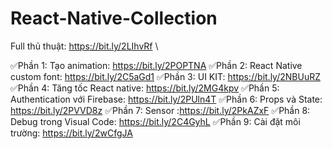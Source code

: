 # React-Native-Collection

Full thủ thuật: https://bit.ly/2LIhvRf \

✅Phần 1: Tạo animation: https://bit.ly/2POPTNA
✅Phần 2: React Native custom font: https://bit.ly/2C5aGd1
✅Phần 3: UI KIT: https://bit.ly/2NBUuRZ
✅Phần 4: Tăng tốc React native: https://bit.ly/2MG4kpv
✅Phần 5: Authentication với Firebase: https://bit.ly/2PUln4T
✅Phần 6: Props và State: https://bit.ly/2PVVD8z
✅Phần 7: Sensor :https://bit.ly/2PkAZxF
✅Phần 8: Debug trong Visual Code: https://bit.ly/2C4GyhL
✅Phần 9: Cài đặt môi trường: https://bit.ly/2wCfgJA 
